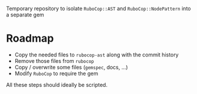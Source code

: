 Temporary repository to isolate `RuboCop::AST` and `RuboCop::NodePattern`
into a separate gem

# Roadmap

* Copy the needed files to `rubocop-ast` along with the commit history
* Remove those files from `rubocop`
* Copy / overwrite some files (`gemspec`, docs, ...)
* Modify `RuboCop` to require the gem

All these steps should ideally be scripted.
